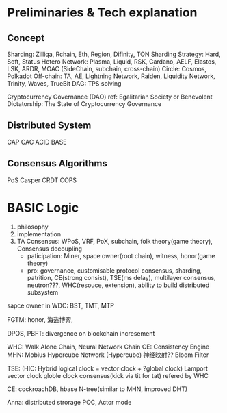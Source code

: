 # Preliminaries & Tech explanation

## Concept
Sharding: Zilliqa, Rchain, Eth, Region, Difinity, TON
Sharding Strategy: Hard, Soft, Status
Hetero Network: Plasma, Liquid, RSK, Cardano, AELF, Elastos, LSK, ARDR, MOAC
(SideChain, subchain, cross-chain)
Circle: Cosmos, Polkadot
Off-chain: TA, AE, Lightning Network, Raiden, Liquidity Network, Trinity, Waves, TrueBit
DAG: TPS solving

Cryptocurrency Governance (DAO)
ref: Egalitarian Society or Benevolent Dictatorship: The State of Cryptocurrency Governance

## Distributed System
CAP CAC
ACID BASE


## Consensus Algorithms
PoS
Casper
CRDT COPS

# BASIC Logic
1. philosophy
2. implementation
  1. TA Consensus: WPoS, VRF, PoX, subchain, folk theory(game theory), Consensus decoupling
     - paticipation: Miner, space owner(root chain), witness, honor(game theory)
     - pro: governance, customisable protocol consensus, sharding, patrition, CE(strong consist), TSE(ms delay), multilayer consensus, neutron???, WHC(resouce, extension), ability to build distributed subsystem


sapce owner in WDC: BST, TMT, MTP

FGTM: honor, 海盗博弈, 

DPOS, PBFT: divergence on blockchain incresement

WHC: Walk Alone Chain, Neural Network Chain
CE: Consistency Engine
MHN: Mobius Hypercube Network (Hypercube)
神经映射?? Bloom Filter

TSE: (HIC: Hybrid logical clock = vector clock + ?global clock)
Lamport vector clock
globle clock consensus(kick via tit for tat)
refered by WHC

CE: cockroachDB, hbase
N-tree(similar to MHN, improved DHT)

Anna: distributed strorage POC, Actor mode
